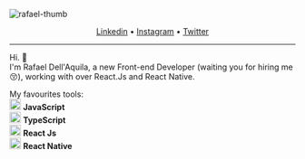 <p>
   <img src="https://i.ibb.co/R6WvysN/Prancheta-1.jpg" alt="rafael-thumb" border="0">
</p>

<p align="center">
<a href="https://www.linkedin.com/in/rafaeldellaquila/" target="_blank">Linkedin</a> •
  <a href="https://instagram.com/rfldllql" target="_blank">Instagram</a> •
  <a href="https://twitter.com/rfldllql" target="_blank">Twitter</a>
</p>

---

Hi. 🤙</br>
I'm Rafael Dell'Aquila, a new Front-end Developer (waiting you for hiring me 😚), working with over React.Js and React Native.

My favourites tools:
</br>
<img src="https://upload.wikimedia.org/wikipedia/commons/9/99/Unofficial_JavaScript_logo_2.svg" width="20"/> <b>JavaScript</b>
</br>
<img src="https://i.ibb.co/PZ2XZgr/ts.png" width="20"/> <b>TypeScript</b>
</br>
<img src="https://i.ibb.co/4RHMmLQ/react.png" width="20"/> <b>React Js</b>
</br>
<img src="https://i.ibb.co/4RHMmLQ/react.png" width="20"/> <b>React Native</b>
